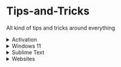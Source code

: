 # Tips-and-Tricks
All kind of tips and tricks around everything 

<details>
<summary>Activation</summary>

### Links

- [MAS](https://github.com/massgravel/Microsoft-Activation-Scripts): A Windows and Office activator.

</details>

<details>
<summary>Windows 11</summary>

### Shortcuts

- `[Windows] + [A]`: The action center opens.
- `[Windows] + [E]`: Explorer opens.
- `[Windows] + [G]`: Enter the gaming menu to record your gameplay.
- `[Windows] + [H]`: Start voice input.
- `[Windows] + [I]`: Settings will open.
- `[Windows] + [N]`: Show notification center and calendar.
- `[Windows] + [R]`: Call up the "Run" dialog.
- `[Windows] + [V]`: View clipboard history.
- `[Windows] + [.]`: Call up the emoji menu.
- `[Windows] + [+]`: Start Magnifier.

- `[Windows] + [STRG] + [SHIFT] + [B]`: Reload graphics driver.

</details>

<details>
<summary>Sublime Text</summary>

### Shortcuts

- `[Command] + [D]`: Select a word.
- `[Command] + [Shift] + [D]`: Duplicate Current Line.
- `[Command] + [L]`: Select a line.
- `[Command] + [Shift] + [L]`: Delete Current Line.
- `[Command] + [A]`: Select the entire content within the document.
- `[Command] + [Shift] + [F]`: Cross-File Editing.
- `[Command] + [Shift] + [P]`: Command Palette.

### Settings

- Spell Checker: `Preferences > Settings – User` and add the following line `"spell_check": true`
- Auto Save on Focus Lost: `Preferences > Settings – User` and add the following line `"save_on_focus_lost": true`
</details>

<details>
<summary>Websites</summary>

- [trace.moe](https://trace.moe/): Trace back the scene from an anime screenshot.
- [SauceNAO](https://saucenao.com/): Reverse Image Search.
- [TinEye](https://tineye.com/): Reverse Image Search.
- [AlternativeTo](https://alternativeto.net/): Find better alternatives to the products.
- [opensourcealternative.to](https://www.opensourcealternative.to/): Find open source alternatives.
- [Trello](https://trello.com/): Project management tool.
- [Notion](https://www.notion.so/): Note taking and project management tool.
- [Simple Icons](https://simpleicons.org/): Free SVG icons for popular brands.
- [Carrd](https://carrd.co/): Build one page website free.
- [Namech_k](https://namechk.com/): Check for domain and usernames.
- [PDF DRIVE](https://www.pdfdrive.com/): Search engine for PDF files.
- [Smallpdf](https://smallpdf.com/): PDF tools.
- [cloudconvert](https://cloudconvert.com/): Convert any file type to any other file type.
- [removebg](https://www.remove.bg/de): Remove background of images.
- [BuiltWith](https://builtwith.com/): Find out what websites are Built With.
- [PREPOSTSEO](https://www.prepostseo.com/): Free online tools.
- [Resume Maker](https://www.resumemaker.online/): Create a professional resume in just minutes.
- [WolframAlpha](https://www.wolframalpha.com/): AI for Math, Science and Life questions.
</details>
